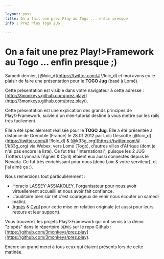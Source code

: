 ```yaml
---

layout: post
title: On a fait une prez Play au Togo ... enfin presque
info : Prez Play Togo JUG

---
```


# On a fait une prez Play!>Framework au Togo ... enfin presque ;)

Samedi dernier, [@loic_d](https://twitter.com/# !/loic_d) et moi avons eu le plaisir de faire une présentation pour le **TOGO Jug** (basé à Lomé).

Cette présentation est visible dans votre navigateur à cette adresse : [http://3monkeys.github.com/prez.play/](http://3monkeys.github.com/prez.play/).

Cette présentation est une explication des grands principes de Play!>Framework, suivie d'un mini-tutorial destiné à vous mettre sur les rails très facilement.

Elle a été spécialement réalisée pour le **TOGO Jug**. Elle a été présentée à distance de Grenoble (France) le 28.01.2012 par Loïc Descotte [@loic_d](https://twitter.com/# !/loic_d) & [@k33g_org](https://twitter.com/# !/k33g_org) via Webex, vers Lomé (Togo), d'autres villes d'Afrique (dont je n'ai pas encore la liste). Ce fut très "international", puisque les 2 JUG Trotters Lyonnais (Agnès & Cyril) étaient eux aussi connectés depuis le Nevada. Ce fut très enrichissant pour nous (donc Loïc & votre serviteur), et j'ai aimé ça :).


Nous remercions tout particulièrement :

- [Horacio LASSEY-ASSIAKOLEY](https://plus.google.com/u/0/103441981385346583953/posts), l'organisateur pour nous avoir virtuellement accueilli et nous avoir fait confiance.
- L'auditoire bien sûr (et c'est courageux de venir nous écouter un samedi matin).
- [Agnès](https://plus.google.com/u/0/116189330666769817164/posts) & [Cyril](https://plus.google.com/u/0/114128610730314333831/posts) pour cette mise en relation originale (et aussi pour leurs retours et leur support).

Vous trouverez les projets Play!>Framework qui ont servis à la démo "zippés" dans le répertoire `DEMOS` sur le repo Github : [https://github.com/3monkeys/prez.play](https://github.com/3monkeys/prez.play).

Encore un grand merci à tous ceux qui étaient présents lors de cette matinée.

